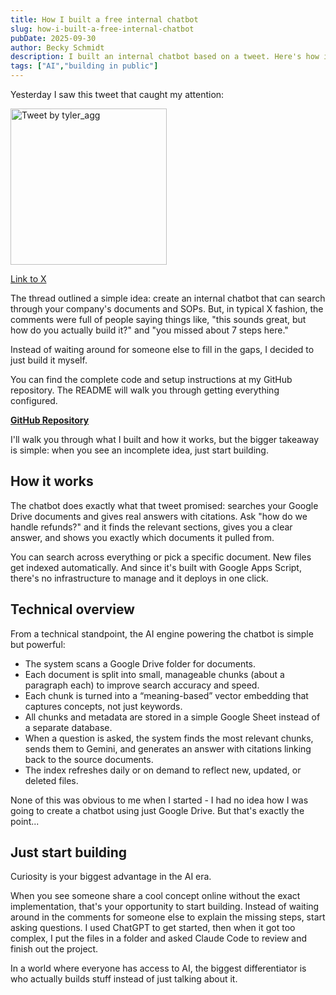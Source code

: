 ```yaml
---
title: How I built a free internal chatbot
slug: how-i-built-a-free-internal-chatbot
pubDate: 2025-09-30
author: Becky Schmidt
description: I built an internal chatbot based on a tweet. Here's how it works and why you should just start building when you see cool ideas that aren't fully explained.
tags: ["AI","building in public"]
---
```

Yesterday I saw this tweet that caught my attention:

<img src="/ChatbotTweet.png" alt="Tweet by tyler_agg" width="250" style="height:auto;" />

[Link to X](https://x.com/tyler_agg/status/1961491485591048218?s=12) 

The thread outlined a simple idea: create an internal chatbot that can search through your company's documents and SOPs. But, in typical X fashion, the comments were full of people saying things like, "this sounds great, but how do you actually build it?" and "you missed about 7 steps here."

Instead of waiting around for someone else to fill in the gaps, I decided to just build it myself.

You can find the complete code and setup instructions at my GitHub repository. The README will walk you through getting everything configured.

[**GitHub Repository**](https://github.com/bschm0622/google-drive-chatbot)

I'll walk you through what I built and how it works, but the bigger takeaway is simple: when you see an incomplete idea, just start building.

## How it works

The chatbot does exactly what that tweet promised: searches your Google Drive documents and gives real answers with citations. Ask "how do we handle refunds?" and it finds the relevant sections, gives you a clear answer, and shows you exactly which documents it pulled from.

You can search across everything or pick a specific document. New files get indexed automatically. And since it's built with Google Apps Script, there's no infrastructure to manage and it deploys in one click.

## Technical overview

From a technical standpoint, the AI engine powering the chatbot is simple but powerful:

* The system scans a Google Drive folder for documents.  
* Each document is split into small, manageable chunks (about a paragraph each) to improve search accuracy and speed.  
* Each chunk is turned into a “meaning-based” vector embedding that captures concepts, not just keywords.  
* All chunks and metadata are stored in a simple Google Sheet instead of a separate database.  
* When a question is asked, the system finds the most relevant chunks, sends them to Gemini, and generates an answer with citations linking back to the source documents.  
* The index refreshes daily or on demand to reflect new, updated, or deleted files.

None of this was obvious to me when I started \- I had no idea how I was going to create a chatbot using just Google Drive. But that's exactly the point...

## Just start building

Curiosity is your biggest advantage in the AI era.

When you see someone share a cool concept online without the exact implementation, that's your opportunity to start building. Instead of waiting around in the comments for someone else to explain the missing steps, start asking questions. I used ChatGPT to get started, then when it got too complex, I put the files in a folder and asked Claude Code to review and finish out the project.

In a world where everyone has access to AI, the biggest differentiator is who actually builds stuff instead of just talking about it.